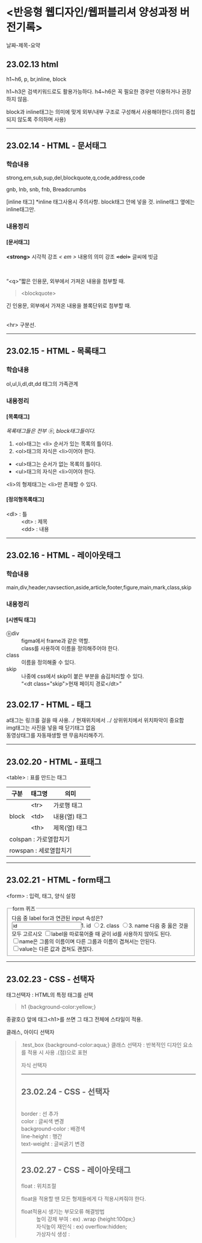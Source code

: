 <h1>&lt;반응형 웹디자인/웹퍼블리셔 양성과정 버전기록&gt;</h1>
  <p>날짜-제목-요약</p>
  <h2>23.02.13 html</h2>
  <P>h1~h6, p, br,inline, block</p>
  <p>h1~h3은 검색키워드로도 활용가능하다. h4~h6은 꼭 필요한 경우만 이용하거나 권장하지 않음.</p>
  <p>block과 inline태그는 의미에 맞게 외부/내부 구조로 구성해서 사용해야한다.(의미 중첩되지 않도록 주의하며 사용)</P>
<hr>
<h2>23.02.14 - HTML - 문서태그</h2>
  <h3>학습내용</h3>
    <p>strong,em,sub,sup,del,blockquote,q,code,address,code</p>
    <p>gnb, lnb, snb, fnb, Breadcrumbs</p>
    <p>[inline 태그]
    *inline 태그사용시 주의사항. block태그 안에 넣을 것. inline태그 옆에는 inline태그만.</p>
    <h3>내용정리</h3>
    <h4>[문서태그]</h4>
     <p><strong>&lt;strong&gt;</strong> 시각적 강조         <em>&lt; em &gt;</em> 내용의 의미 강조         <del>&lt;del&gt;</del> 글씨에 빗금</p>
     <br><p><q>&lt;q&gt;</q>짧은 인용문, 외부에서 가져온 내용을 첨부할 때.
     <br><blockquote>&lt;blockquote&gt;</blockquote> <p>긴 인용문, 외부에서 가져온 내용을 블록단위로 첨부할 때.</p>
     <br>&lt;hr&gt; 구분선.</p>
<hr>
  <h2>23.02.15 - HTML - 목록태그</h2>
  <h3>학습내용</h3>
    <p>ol,ul,li,dl,dt,dd 태그의 가족관계
  <h3>내용정리</h3>
  <h4>[목록태그]</h4>
    <p><em>목록태그들은 전부 ⓑ, block태그들이다.</em></p>
    <ol><li>&lt;ol&gt;태그는 &lt;li&gt; 순서가 있는 목록의 틀이다.</li>
        <li>&lt;ol&gt;태그의 자식은 &lt;li&gt;이어야 한다.</li></ol>
    <ul><li>&lt;ul&gt;태그는 순서가 없는 목록의 틀이다.</li>
    <li>&lt;ul&gt;태그의 자식은 &lt;li&gt;이어야 한다.</li></ul>
    <p>&lt;li&gt;의 형제태그는 &lt;li&gt;만 존재할 수 있다.
  <h4>[정의형목록태그]</h4>
  <dl>
    <dt>&lt;dl&gt; : 틀</dt>
      <dd>&lt;dt&gt; : 제목
      <br>&lt;dd&gt; : 내용</dd>
  </dl>
  <hr>
  <div class="study"><h2>23.02.16 - HTML - 레이아웃태그</h2>
  <h3>학습내용</h3>
    <p>main,div,header,navsection,aside,article,footer,figure,main,mark,class,skip
  <h3>내용정리</h3>
  <h4>[시멘틱 태그]</h4>
  <dl>
  <dt>ⓑdiv</dt>
  <dd>figma에서 frame과 같은 역할.</dd>
  <dd>class를 사용하여 이름을 정의해주어야 한다.</dd>
  <dt>class</dt>
  <dd>이름을 정의해줄 수 있다.</dd>
  <dt>skip</dt>
  <dd>나중에 css에서 skip이 붙은 부분을 숨김처리할 수 있다.</dd>
    <dd><q>&lt;dt class="skip"&gt;현재 페이지 경로&lt;/dt&gt;</q></dd>
  </dl>
  </div class="study">

<h2>23.02.17 - HTML - 태그</h2>

a태그는 링크를 걸을 때 사용.
./ 현재위치에서 ../ 상위위치에서 위치파악이 중요함
<br> img태그는 사진을 넣을 때 닫기태그 없음
<br> 동영상태그를 자동재생할 땐 무음처리해주기.

<hr>
<h2>23.02.20 - HTML - 표태그</h2>
<p>&lt;table&gt; : 표를 만드는 태그<p>
<table>
  <thead>
    <tr>
      <th>구분</th>
      <th>태그명</th>
      <th>의미</th>
    </tr>
  </thead>
  <tbody>
      <tr>
      <td rowspan="3">block</td>
      <td>&lt;tr&gt;</td>
      <td>가로행 태그</td>
      </tr>
      <tr>
      <td>&lt;td&gt;</td>
      <td>내용(열) 태그</td>
      </tr>
       <tr>
      <td>&lt;th&gt;</td>
      <td>제목(열) 태그</td>
      </tr>
      <tr>
      <td colspan="3">colspan : 가로열합치기</td>
      </tr>
      <tr>
      <td colspan="3">rowspan : 세로열합치기</td>
      </tr>
  </tbody>
</table>
<hr>
<h2>23.02.21 - HTML - form태그</h2>
<p>&lt;form&gt; : 입력, 태그, 양식 설정<p>
<form action="#" method="get">
  <fieldset>
    <legend>form 퀴즈</legend>
    <span>다음 중 label for과 연관된 input 속성은?</span><br>
    <label><input tyoe="radio" name="quiz" value="id">1. id</label>
    <label><input type="radio" name="quiz" value="class">2. class</label>
    <label><input type="radio" name="quiz" value="name">3. name</label>
    <span>다음 중 옳은 것을 모두 고르시오</span>
    <label><input type="checkbox" name="quiz2" value="2_1">label을 따로묶어줄 때 굳이 id를 사용하지 않아도 된다.</label><br>
    <label><input type="checkbox" name="quiz2" value="2_2">name은 그룹의 이름이며 다른 그룹과 이름이 겹쳐서는 안된다.</label><br>
    <label><input type="checkbox" name="quiz2" value="2_3">value는 다른 값과 겹쳐도 괜찮다.</label>
  </fieldset>
</form>
<hr>
<h2>23.02.23 - CSS - 선택자</h2>
<p>태그선택자 : HTML의 특정 태그를 선택</p>
<blockquote>h1 {background-color:yellow;}</blockquote>
중괄호{} 앞에 태그&lt;h1&gt;를 쓰면 그 태그 전체에 스타일이 적용.
<p>클래스, 아이디 선택자</p>
<blockquote>.test_box {background-color:aqua;}</blackquote>
클래스 선택자 : 반복적인 디자인 요소를 적용 시 사용    .(점)으로 표현
<p>자식 선택자</p>
<hr>
<h2>23.02.24 - CSS - 선택자</h2>
<br>border : 선 추가
<br>color : 글씨색 변경
<br>background-color : 배경색
<br>line-height : 행간
<br>text-weight : 글씨굵기 변경
<hr>
<h2>23.02.27 - CSS - 레이아웃태그</h2>
<p>float : 위치조절</p> 
<p>float을 적용할 땐 모든 형제들에게 다 적용시켜줘야 한다.</p>
<dl><dt>float적용시 생기는 부모오류 해결방법</dt>
    <dd>높이 강제 부여 : ex) .wrap {height:100px;} </dd>
    <dd>자식높이 재인식 : ex) overflow:hidden; </dd>
    <dd>가상자식 생성 : </dd>
    </dl>
